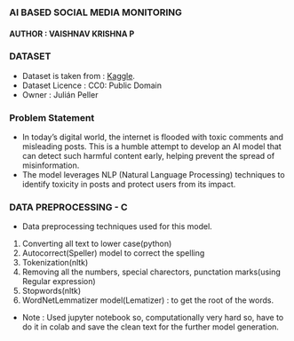 ### AI BASED SOCIAL MEDIA MONITORING
#### AUTHOR : VAISHNAV KRISHNA P

### DATASET 
- Dataset is taken from :  [Kaggle](https://www.kaggle.com/datasets/julian3833/jigsaw-toxic-comment-classification-challenge?select=train.csv).
- Dataset Licence :  CC0: Public Domain
- Owner : Julián Peller
  
### Problem Statement
- In today’s digital world, the internet is flooded with toxic comments and misleading posts.
This is a humble attempt to develop an AI model that can detect such harmful content early, helping prevent the spread of misinformation.
- The model leverages NLP (Natural Language Processing) techniques to identify toxicity in posts and protect users from its impact.

### DATA PREPROCESSING - C
- Data preprocessing techniques used for this model.
1. Converting all text to lower case(python)
2. Autocorrect(Speller) model to correct the spelling
3. Tokenization(nltk)
4. Removing all the numbers, special charectors, punctation marks(using Regular expression)
5. Stopwords(nltk)
6. WordNetLemmatizer model(Lematizer) : to get the root of the words.
   
- Note : Used jupyter notebook so, computationally very hard so, have to do it in colab and save the clean text for the further model generation.
